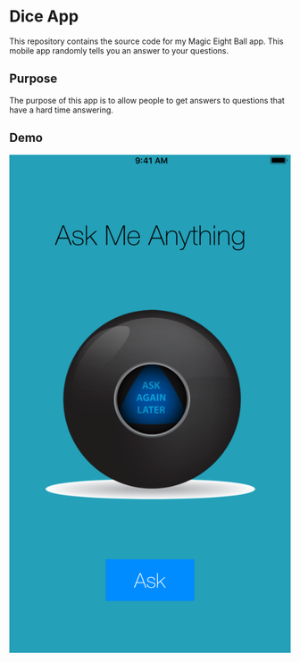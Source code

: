# Dice App

This repository contains the source code for my Magic Eight Ball app. This mobile app randomly tells you an answer to your questions.

## Purpose

The purpose of this app is to allow people to get answers to questions that have a hard time answering.

## Demo

![Magic Eight Ball demo](/images/magic-eight-ball.png)

